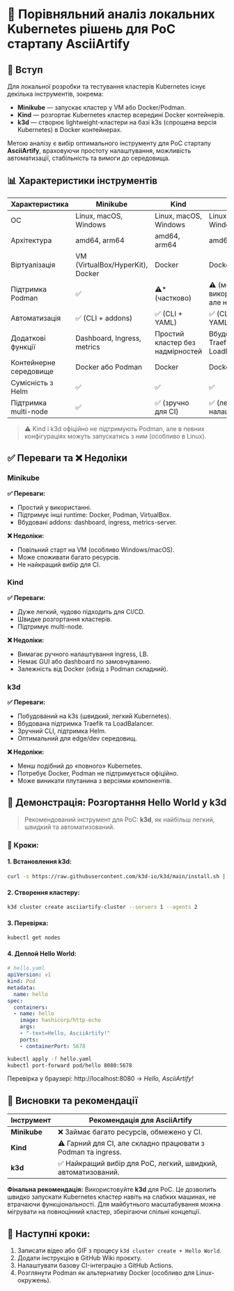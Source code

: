 
# 📘 Порівняльний аналіз локальних Kubernetes рішень для PoC стартапу AsciiArtify

## 🔹 Вступ

Для локальної розробки та тестування кластерів Kubernetes існує декілька інструментів, зокрема:
- **Minikube** — запускає кластер у VM або Docker/Podman.
- **Kind** — розгортає Kubernetes кластер всередині Docker контейнерів.
- **k3d** — створює lightweight-кластери на базі k3s (спрощена версія Kubernetes) в Docker контейнерах.

Метою аналізу є вибір оптимального інструменту для PoC стартапу **AsciiArtify**, враховуючи простоту налаштування, можливість автоматизації, стабільність та вимоги до середовища.

## 📊 Характеристики інструментів

| Характеристика            | Minikube                           | Kind                                 | k3d                                  |
|---------------------------|------------------------------------|--------------------------------------|--------------------------------------|
| ОС                        | Linux, macOS, Windows              | Linux, macOS, Windows                | Linux, macOS, Windows                |
| Архітектура               | amd64, arm64                       | amd64, arm64                         | amd64, arm64                         |
| Віртуалізація             | VM (VirtualBox/HyperKit), Docker   | Docker                               | Docker                               |
| Підтримка Podman          | ✅                                  | ⚠️* (частково)                       | ⚠️ (може бути використано, але неофіційно) |
| Автоматизація             | ✅ (CLI + addons)                   | ✅ (CLI + YAML)                      | ✅ (CLI, Helm, YAML)                 |
| Додаткові функції         | Dashboard, Ingress, metrics        | Простий кластер без надмірностей     | Вбудований Traefik, LoadBalancer    |
| Контейнерне середовище    | Docker або Podman                  | Docker                               | Docker                               |
| Сумісність з Helm         | ✅                                  | ✅                                    | ✅                                    |
| Підтримка multi-node      | ✅                                  | ✅ (зручно для CI)                   | ✅ (легко налаштовується)            |

> ⚠️ Kind і k3d офіційно не підтримують Podman, але в певних конфігураціях можуть запускатись з ним (особливо в Linux).

## ✅ Переваги та ❌ Недоліки

### Minikube

**✅ Переваги:**
- Простий у використанні.
- Підтримує інші runtime: Docker, Podman, VirtualBox.
- Вбудовані addons: dashboard, ingress, metrics-server.

**❌ Недоліки:**
- Повільний старт на VM (особливо Windows/macOS).
- Може споживати багато ресурсів.
- Не найкращий вибір для CI.

### Kind

**✅ Переваги:**
- Дуже легкий, чудово підходить для CI/CD.
- Швидке розгортання кластерів.
- Підтримує multi-node.

**❌ Недоліки:**
- Вимагає ручного налаштування ingress, LB.
- Немає GUI або dashboard по замовчуванню.
- Залежність від Docker (обхід з Podman складний).

### k3d

**✅ Переваги:**
- Побудований на k3s (швидкий, легкий Kubernetes).
- Вбудована підтримка Traefik та LoadBalancer.
- Зручний CLI, підтримка Helm.
- Оптимальний для edge/dev середовищ.

**❌ Недоліки:**
- Менш подібний до «повного» Kubernetes.
- Потребує Docker, Podman не підтримується офіційно.
- Може виникати плутанина з версіями компонентів.

## 🧪 Демонстрація: Розгортання Hello World у k3d

> Рекомендований інструмент для PoC: **k3d**, як найбільш легкий, швидкий та автоматизований.

### 🔧 Кроки:

#### 1. Встановлення k3d:
```bash
curl -s https://raw.githubusercontent.com/k3d-io/k3d/main/install.sh | bash
```

#### 2. Створення кластеру:
```bash
k3d cluster create asciiartify-cluster --servers 1 --agents 2
```

#### 3. Перевірка:
```bash
kubectl get nodes
```

#### 4. Деплой Hello World:
```yaml
# hello.yaml
apiVersion: v1
kind: Pod
metadata:
  name: hello
spec:
  containers:
  - name: hello
    image: hashicorp/http-echo
    args:
    - "-text=Hello, AsciiArtify!"
    ports:
    - containerPort: 5678
```

```bash
kubectl apply -f hello.yaml
kubectl port-forward pod/hello 8080:5678
```

Перевірка у браузері: http://localhost:8080 → *Hello, AsciiArtify!*

## 🧾 Висновки та рекомендації

| Інструмент | Рекомендація для AsciiArtify |
|------------|------------------------------|
| **Minikube** | ❌ Займає багато ресурсів, обмежено у CI. |
| **Kind**     | ⚠️ Гарний для CI, але складно працювати з Podman та ingress. |
| **k3d**      | ✅ Найкращий вибір для PoC, легкий, швидкий, автоматизований. |

**Фінальна рекомендація:** Використовуйте **k3d** для PoC. Це дозволить швидко запускати Kubernetes кластер навіть на слабких машинах, не втрачаючи функціональності. Для майбутнього масштабування можна мігрувати на повноцінний кластер, зберігаючи спільні концепції.

## 📝 Наступні кроки:
1. Записати відео або GIF з процесу `k3d cluster create + Hello World`.
2. Додати інструкцію в GitHub Wiki проєкту.
3. Налаштувати базову CI-інтеграцію з GitHub Actions.
4. Розглянути Podman як альтернативу Docker (особливо для Linux-окружень).
